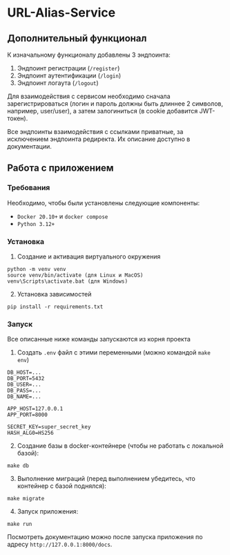 # URL-Alias-Service
## Дополнительный функционал
К изначальному функционалу добавлены 3 эндпоинта:

1. Эндпоинт регистрации (`/register`)  
2. Эндпоинт аутентификации (`/login`)
3. Эндпоинт логаута (`/logout`)

Для взаимодействия с сервисом необходимо сначала зарегистрироваться (логин и пароль должны быть длиннее 2 символов, например, user/user),
а затем залогиниться (в cookie добавится JWT-токен). 

Все эндпоинты взаимодействия с ссылками приватные,
за исключением эндпоинта редиректа. Их описание доступно в документации.

## Работа с приложением

### Требования

Необходимо, чтобы были установлены следующие компоненты:

- `Docker 20.10+` и `docker compose`
- `Python 3.12+`

### Установка

1. Создание и активация виртуального окружения
```commandline
python -m venv venv
source venv/bin/activate (для Linux и MacOS)
venv\Scripts\activate.bat (для Windows)
```

2. Установка зависимостей

```commandline
pip install -r requirements.txt
```

### Запуск

Все описанные ниже команды запускаются из корня проекта

1. Создать `.env` файл с этими переменными (можно командой `make env`)
```dotenv
DB_HOST=...
DB_PORT=5432
DB_USER=...
DB_PASS=...
DB_NAME=...

APP_HOST=127.0.0.1
APP_PORT=8000

SECRET_KEY=super_secret_key
HASH_ALG0=HS256
```

2. Создание базы в docker-контейнере (чтобы не работать с локальной базой):
```commandline
make db
```
3. Выполнение миграций (перед выполнением убедитесь, что контейнер с базой поднялся):
```commandline
make migrate
```
4. Запуск приложения:
```commandline
make run
```
Посмотреть документацию можно после запуска приложения по адресу `http://127.0.0.1:8000/docs`.
